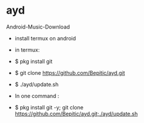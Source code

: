 # ayd
Android-Music-Download
- install termux on android
- in termux:
- $ pkg install git
- $ git clone https://github.com/Bepitic/ayd.git
- $ ./ayd/update.sh

- In one command :
- $ pkg install git -y; git clone https://github.com/Bepitic/ayd.git;./ayd/update.sh
